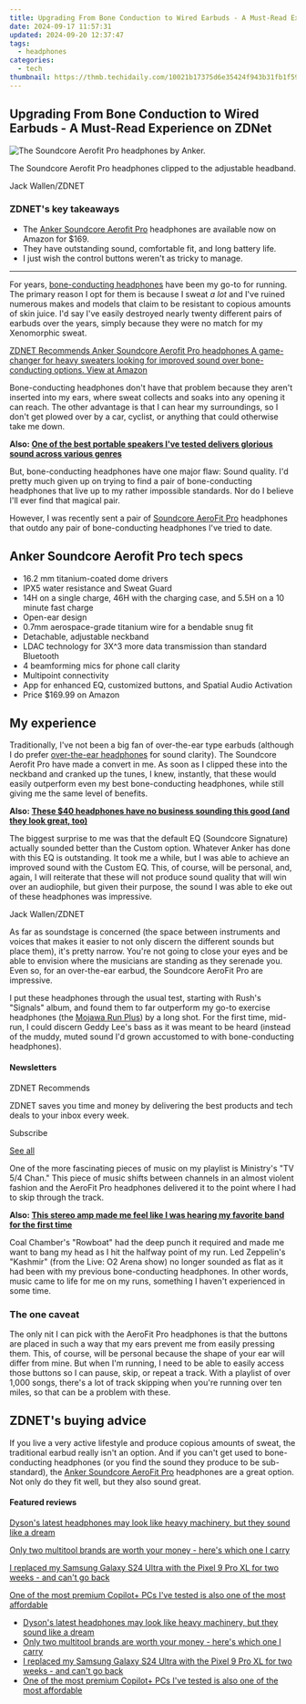 ```yaml
---
title: Upgrading From Bone Conduction to Wired Earbuds - A Must-Read Experience on ZDNet
date: 2024-09-17 11:57:31
updated: 2024-09-20 12:37:47
tags:
  - headphones
categories:
  - tech
thumbnail: https://thmb.techidaily.com/10021b17375d6e35424f943b31fb1f59b98c4b332e933017960911271c0d2245.jpg
---
```


## Upgrading From Bone Conduction to Wired Earbuds - A Must-Read Experience on ZDNet

![The Soundcore Aerofit Pro headphones by Anker.](https://www.zdnet.com/a/img/resize/541700a4b11fdb11f1113090ed2d3fabb53e050f/2024/02/20/5866e079-077c-4e6a-a8bd-848a37e35def/aerofitprohero.jpg?auto=webp&precrop=1698,954,x0,y29&width=1280)

The Soundcore Aerofit Pro headphones clipped to the adjustable headband.

Jack Wallen/ZDNET

### ZDNET's key takeaways

* The [Anker Soundcore Aerofit Pro](https://buy.geni.us/Proxy.ashx?TSID=368250&GR%5FURL=https%3A%2F%2Fwww.amazon.com%2FSoundcore-Headphones-Ergonomic-Bluetooth-Water-Resistant%2Fdp%2FB0CCRSQG8K%3Ftag%3Dzd-buy-button-20%26ascsubtag%3D%5F%5FCOM%5FCLICK%5FID%5F%5F%7C1688f8cd-c91c-426a-9b86-c4cd2845ff55%7Cdtp&dtb=1) headphones are available now on Amazon for $169.
* They have outstanding sound, comfortable fit, and long battery life.
* I just wish the control buttons weren't as tricky to manage.

---

For years, [bone-conducting headphones](https://www.zdnet.com/article/best-bone-conduction-headphones/) have been my go-to for running. The primary reason I opt for them is because I sweat _a lot_ and I've ruined numerous makes and models that claim to be resistant to copious amounts of skin juice. I'd say I've easily destroyed nearly twenty different pairs of earbuds over the years, simply because they were no match for my Xenomorphic sweat. 

[ZDNET Recommends Anker Soundcore Aerofit Pro headphones A game-changer for heavy sweaters looking for improved sound over bone-conducting options. View at Amazon](https://buy.geni.us/Proxy.ashx?TSID=368250&GR%5FURL=https%3A%2F%2Fwww.amazon.com%2FSoundcore-Headphones-Ergonomic-Bluetooth-Water-Resistant%2Fdp%2FB0CCRSQG8K%3Ftag%3Dzd-buy-button-20%26ascsubtag%3D%5F%5FCOM%5FCLICK%5FID%5F%5F%7C1688f8cd-c91c-426a-9b86-c4cd2845ff55%7Cdtp&dtb=1)

Bone-conducting headphones don't have that problem because they aren't inserted into my ears, where sweat collects and soaks into any opening it can reach. The other advantage is that I can hear my surroundings, so I don't get plowed over by a car, cyclist, or anything that could otherwise take me down.

**Also: [One of the best portable speakers I've tested delivers glorious sound across various genres](https://www.zdnet.com/home-and-office/home-entertainment/one-of-the-best-portable-speakers-ive-tested-delivers-glorious-sound-across-various-genres/)**

But, bone-conducting headphones have one major flaw: Sound quality. I'd pretty much given up on trying to find a pair of bone-conducting headphones that live up to my rather impossible standards. Nor do I believe I'll ever find that magical pair.

However, I was recently sent a pair of [Soundcore AeroFit Pro](https://buy.geni.us/Proxy.ashx?TSID=368250&GR%5FURL=https%3A%2F%2Fwww.amazon.com%2FSoundcore-Headphones-Ergonomic-Bluetooth-Water-Resistant%2Fdp%2FB0CCRSQG8K%3Ftag%3Dzd-buy-button-20%26ascsubtag%3D%5F%5FCOM%5FCLICK%5FID%5F%5F%7C1688f8cd-c91c-426a-9b86-c4cd2845ff55%7Cdtp&dtb=1) headphones that outdo any pair of bone-conducting headphones I've tried to date.

## Anker Soundcore Aerofit Pro tech specs

* 16.2 mm titanium-coated dome drivers
* IPX5 water resistance and Sweat Guard
* 14H on a single charge, 46H with the charging case, and 5.5H on a 10 minute fast charge
* Open-ear design
* 0.7mm aerospace-grade titanium wire for a bendable snug fit
* Detachable, adjustable neckband
* LDAC technology for 3X^3 more data transmission than standard Bluetooth
* 4 beamforming mics for phone call clarity
* Multipoint connectivity
* App for enhanced EQ, customized buttons, and Spatial Audio Activation
* Price $169.99 on Amazon

## My experience

Traditionally, I've not been a big fan of over-the-ear type earbuds (although I do prefer [over-the-ear headphones](https://www.zdnet.com/article/best-over-ear-headphones/) for sound clarity). The Soundcore Aerofit Pro have made a convert in me. As soon as I clipped these into the neckband and cranked up the tunes, I knew, instantly, that these would easily outperform even my best bone-conducting headphones, while still giving me the same level of benefits. 

**Also: [These $40 headphones have no business sounding this good (and they look great, too)](https://www.zdnet.com/article/these-40-headphones-have-no-business-sounding-this-good-and-they-look-great-too/)**

The biggest surprise to me was that the default EQ (Soundcore Signature) actually sounded better than the Custom option. Whatever Anker has done with this EQ is outstanding. It took me a while, but I was able to achieve an improved sound with the Custom EQ. This, of course, will be personal, and, again, I will reiterate that these will not produce sound quality that will win over an audiophile, but given their purpose, the sound I was able to eke out of these headphones was impressive.

Jack Wallen/ZDNET

As far as soundstage is concerned (the space between instruments and voices that makes it easier to not only discern the different sounds but place them), it's pretty narrow. You're not going to close your eyes and be able to envision where the musicians are standing as they serenade you. Even so, for an over-the-ear earbud, the Soundcore AeroFit Pro are impressive. 

I put these headphones through the usual test, starting with Rush's "Signals" album, and found them to far outperform my go-to exercise headphones (the [Mojawa Run Plus](https://www.zdnet.com/home-and-office/home-entertainment/i-replaced-my-shokz-with-these-bone-conduction-headphones-for-one-key-reason/)) by a long shot. For the first time, mid-run, I could discern Geddy Lee's bass as it was meant to be heard (instead of the muddy, muted sound I'd grown accustomed to with bone-conducting headphones).

#### Newsletters

ZDNET Recommends

ZDNET saves you time and money by delivering the best products and tech deals to your inbox every week.

 Subscribe

[See all](https://www.zdnet.com/newsletters/)

One of the more fascinating pieces of music on my playlist is Ministry's "TV 5/4 Chan." This piece of music shifts between channels in an almost violent fashion and the AeroFit Pro headphones delivered it to the point where I had to skip through the track.

**Also: [This stereo amp made me feel like I was hearing my favorite band for the first time](https://www.zdnet.com/home-and-office/home-entertainment/this-stereo-amp-made-me-feel-like-i-was-hearing-my-favorite-band-for-the-first-time/)**

Coal Chamber's "Rowboat" had the deep punch it required and made me want to bang my head as I hit the halfway point of my run. Led Zeppelin's "Kashmir" (from the Live: O2 Arena show) no longer sounded as flat as it had been with my previous bone-conducting headphones. In other words, music came to life for me on my runs, something I haven't experienced in some time. 

### The one caveat

The only nit I can pick with the AeroFit Pro headphones is that the buttons are placed in such a way that my ears prevent me from easily pressing them. This, of course, will be personal because the shape of your ear will differ from mine. But when I'm running, I need to be able to easily access those buttons so I can pause, skip, or repeat a track. With a playlist of over 1,000 songs, there's a lot of track skipping when you're running over ten miles, so that can be a problem with these.

## ZDNET's buying advice

If you live a very active lifestyle and produce copious amounts of sweat, the traditional earbud really isn't an option. And if you can't get used to bone-conducting headphones (or you find the sound they produce to be sub-standard), the [Anker Soundcore AeroFit Pro](https://buy.geni.us/Proxy.ashx?TSID=368250&GR%5FURL=https%3A%2F%2Fwww.amazon.com%2FSoundcore-Headphones-Ergonomic-Bluetooth-Water-Resistant%2Fdp%2FB0CCRSQG8K%3Ftag%3Dzd-buy-button-20%26ascsubtag%3D%5F%5FCOM%5FCLICK%5FID%5F%5F%7C1688f8cd-c91c-426a-9b86-c4cd2845ff55%7Cdtp&dtb=1) headphones are a great option. Not only do they fit well, but they also sound great. 

#### Featured reviews

[Dyson's latest headphones may look like heavy machinery, but they sound like a dream](https://www.zdnet.com/article/i-tested-dysons-500-flagship-headphones-and-theyre-more-competitive-than-expected/ "Dyson's latest headphones may look like heavy machinery, but they sound like a dream")

[Only two multitool brands are worth your money - here's which one I carry](https://www.zdnet.com/article/only-two-multitool-brands-are-worth-your-money-heres-which-one-i-carry/ "Only two multitool brands are worth your money - here's which one I carry")

[I replaced my Samsung Galaxy S24 Ultra with the Pixel 9 Pro XL for two weeks - and can't go back](https://www.zdnet.com/article/i-replaced-my-samsung-galaxy-s24-ultra-with-the-pixel-9-pro-xl-for-two-weeks-and-cant-go-back/ "I replaced my Samsung Galaxy S24 Ultra with the Pixel 9 Pro XL for two weeks - and can't go back")

[One of the most premium Copilot+ PCs I've tested is also one of the most affordable](https://www.zdnet.com/article/one-of-the-most-premium-copilot-pcs-ive-tested-is-also-one-of-the-most-affordable/ "One of the most premium Copilot+ PCs I've tested is also one of the most affordable")

* [Dyson's latest headphones may look like heavy machinery, but they sound like a dream](https://www.zdnet.com/article/i-tested-dysons-500-flagship-headphones-and-theyre-more-competitive-than-expected/ "Dyson's latest headphones may look like heavy machinery, but they sound like a dream")
* [Only two multitool brands are worth your money - here's which one I carry](https://www.zdnet.com/article/only-two-multitool-brands-are-worth-your-money-heres-which-one-i-carry/ "Only two multitool brands are worth your money - here's which one I carry")
* [I replaced my Samsung Galaxy S24 Ultra with the Pixel 9 Pro XL for two weeks - and can't go back](https://www.zdnet.com/article/i-replaced-my-samsung-galaxy-s24-ultra-with-the-pixel-9-pro-xl-for-two-weeks-and-cant-go-back/ "I replaced my Samsung Galaxy S24 Ultra with the Pixel 9 Pro XL for two weeks - and can't go back")
* [One of the most premium Copilot+ PCs I've tested is also one of the most affordable](https://www.zdnet.com/article/one-of-the-most-premium-copilot-pcs-ive-tested-is-also-one-of-the-most-affordable/ "One of the most premium Copilot+ PCs I've tested is also one of the most affordable")

<ins class="adsbygoogle"
     style="display:block"
     data-ad-format="autorelaxed"
     data-ad-client="ca-pub-7571918770474297"
     data-ad-slot="1223367746"></ins>



<ins class="adsbygoogle"
     style="display:block"
     data-ad-client="ca-pub-7571918770474297"
     data-ad-slot="8358498916"
     data-ad-format="auto"
     data-full-width-responsive="true"></ins>
